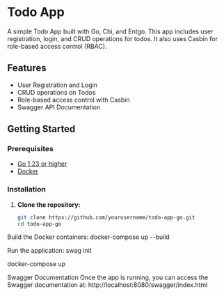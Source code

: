# Todo App

A simple Todo App built with Go, Chi, and Entgo. This app includes user registration, login, and CRUD operations for todos. It also uses Casbin for role-based access control (RBAC).

## Features
- User Registration and Login
- CRUD operations on Todos
- Role-based access control with Casbin
- Swagger API Documentation

## Getting Started

### Prerequisites
- [Go 1.23 or higher](https://golang.org/doc/install)
- [Docker](https://www.docker.com/get-started)

### Installation

1. **Clone the repository:**
   ```bash
   git clone https://github.com/yourusername/todo-app-go.git
   cd todo-app-go
Build the Docker containers:
docker-compose up --build

Run the application:
swag init

docker-compose up

Swagger Documentation
Once the app is running, you can access the Swagger documentation at:
http://localhost:8080/swagger/index.html


